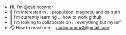 -  Hi, I’m @cadinconnor
- 👀 I’m interested in ... propulsion, magnets, and da truth
- 🌱 I’m currently learning ... how to work github
- 💞️ I’m looking to collaborate on ... everything but myself
- 📫 How to reach me ... cadinconnor0@gmail.com

<!---
cadinconnor/cadinconnor is a ✨ special ✨ repository because its `README.md` (this file) appears on your GitHub profile.
You can click the Preview link to take a look at your changes.
--->
